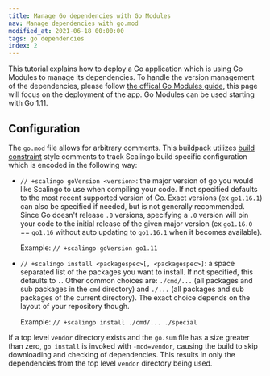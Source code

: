```yaml
---
title: Manage Go dependencies with Go Modules
nav: Manage dependencies with go.mod
modified_at: 2021-06-18 00:00:00
tags: go dependencies
index: 2
---
```


This tutorial explains how to deploy a Go application which is using Go Modules to manage its
dependencies. To handle the version management of the dependencies, please follow [the offical Go
Modules guide](https://github.com/golang/go/wiki/Modules), this page will focus on the deployment of
the app. Go Modules can be used starting with Go 1.11.

## Configuration

The `go.mod` file allows for arbitrary comments. This buildpack utilizes [build
constraint](https://golang.org/pkg/go/build/#hdr-Build_Constraints) style
comments to track Scalingo build specific configuration which is encoded in the
following way:

- `// +scalingo goVersion <version>`: the major version of go you would like Scalingo
  to use when compiling your code. If not specified defaults to the most recent
  supported version of Go. Exact versions (ex `go1.16.1`) can also be specified
  if needed, but is not generally recommended. Since Go doesn't release `.0`
  versions, specifying a `.0` version will pin your code to the initial release
  of the given major version (ex `go1.16.0` == `go1.16` without auto updating to
  `go1.16.1` when it becomes available).

  Example: `// +scalingo goVersion go1.11`

- `// +scalingo install <packagespec>[, <packagespec>]`: a space separated list of
  the packages you want to install. If not specified, this defaults to `.`.
  Other common choices are: `./cmd/...` (all packages and sub packages in the
  `cmd` directory) and `./...` (all packages and sub packages of the current
  directory). The exact choice depends on the layout of your repository though.

  Example: `// +scalingo install ./cmd/... ./special`

If a top level `vendor` directory exists and the `go.sum` file has a size
greater than zero, `go install` is invoked with `-mod=vendor`, causing the build
to skip downloading and checking of dependencies. This results in only the
dependencies from the top level `vendor` directory being used.
